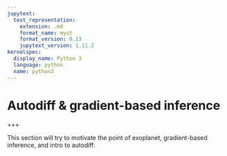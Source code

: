 ```yaml
---
jupytext:
  text_representation:
    extension: .md
    format_name: myst
    format_version: 0.13
    jupytext_version: 1.11.2
kernelspec:
  display_name: Python 3
  language: python
  name: python3
---
```


# Autodiff & gradient-based inference

+++

This section will try to motivate the point of exoplanet, gradient-based inference, and intro to autodiff.

```{code-cell}

```
